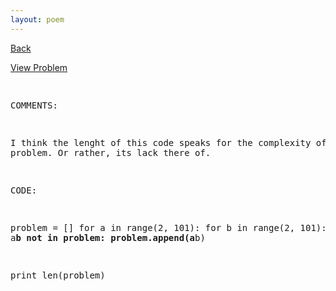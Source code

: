 ```yaml
---
layout: poem
---
```



<html><head><title>Euler - Problem 29</title>
<script type="text/javascript">

  var _gaq = _gaq || [];
  _gaq.push(['_setAccount', 'UA-16960753-5']);
  _gaq.push(['_trackPageview']);

  (function() {
    var ga = document.createElement('script'); ga.type = 'text/javascript'; ga.async = true;
    ga.src = ('https:' == document.location.protocol ? 'https://ssl' : 'http://www') + '.google-analytics.com/ga.js';
    var s = document.getElementsByTagName('script')[0]; s.parentNode.insertBefore(ga, s);
  })();

</script></head><body><p><a href="../index.html">Back</a></p>
<p><a href="http://projecteuler.net/problem=29" target="_blank">View Problem</a></p>
<pre>

COMMENTS:

I think the lenght of this code speaks for the complexity of this problem. Or rather, its lack there of.


CODE:

problem = []
for a in range(2, 101):
	for b in range(2, 101):
		if a**b not in problem:
			problem.append(a**b)

print len(problem)


</pre></body></html>
